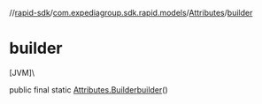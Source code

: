 //[rapid-sdk](../../../index.md)/[com.expediagroup.sdk.rapid.models](../index.md)/[Attributes](index.md)/[builder](builder.md)

# builder

[JVM]\

public final static [Attributes.Builder](-builder/index.md)[builder](builder.md)()

